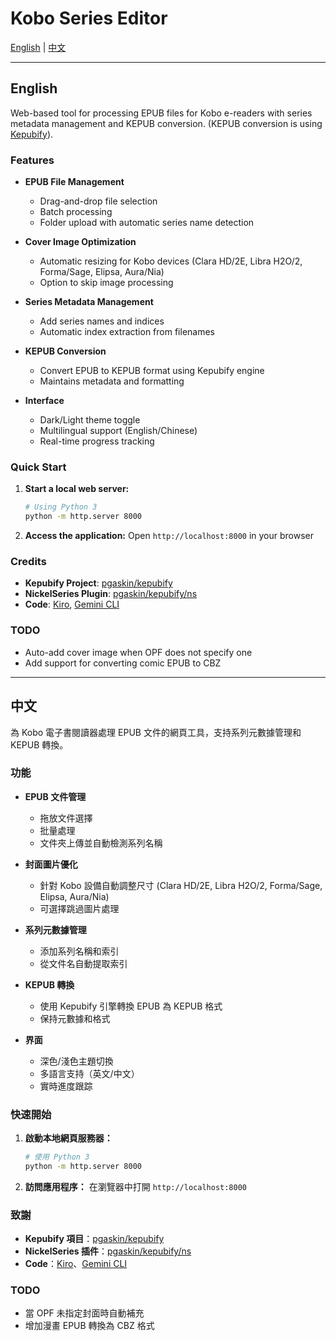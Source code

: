# Kobo Series Editor

[English](#english) | [中文](#中文)

---

## English

Web-based tool for processing EPUB files for Kobo e-readers with series metadata management and KEPUB conversion. (KEPUB conversion is using [Kepubify](https://github.com/pgaskin/kepubify/)).

### Features

- **EPUB File Management**
  - Drag-and-drop file selection
  - Batch processing
  - Folder upload with automatic series name detection

- **Cover Image Optimization**
  - Automatic resizing for Kobo devices (Clara HD/2E, Libra H2O/2, Forma/Sage, Elipsa, Aura/Nia)
  - Option to skip image processing

- **Series Metadata Management**
  - Add series names and indices
  - Automatic index extraction from filenames

- **KEPUB Conversion**
  - Convert EPUB to KEPUB format using Kepubify engine
  - Maintains metadata and formatting

- **Interface**
  - Dark/Light theme toggle
  - Multilingual support (English/Chinese)
  - Real-time progress tracking

### Quick Start

1. **Start a local web server:**
   ```bash
   # Using Python 3
   python -m http.server 8000
   ```

2. **Access the application:**
   Open `http://localhost:8000` in your browser

### Credits

- **Kepubify Project**: [pgaskin/kepubify](https://github.com/pgaskin/kepubify/)
- **NickelSeries Plugin**: [pgaskin/kepubify/ns](https://pgaskin.net/kepubify/ns/)
- **Code**: [Kiro](https://kiro.dev/), [Gemini CLI](https://github.com/google-gemini/gemini-cli)

### TODO

- Auto-add cover image when OPF does not specify one
- Add support for converting comic EPUB to CBZ

---

## 中文

為 Kobo 電子書閱讀器處理 EPUB 文件的網頁工具，支持系列元數據管理和 KEPUB 轉換。

### 功能

- **EPUB 文件管理**
  - 拖放文件選擇
  - 批量處理
  - 文件夾上傳並自動檢測系列名稱

- **封面圖片優化**
  - 針對 Kobo 設備自動調整尺寸 (Clara HD/2E, Libra H2O/2, Forma/Sage, Elipsa, Aura/Nia)
  - 可選擇跳過圖片處理

- **系列元數據管理**
  - 添加系列名稱和索引
  - 從文件名自動提取索引

- **KEPUB 轉換**
  - 使用 Kepubify 引擎轉換 EPUB 為 KEPUB 格式
  - 保持元數據和格式

- **界面**
  - 深色/淺色主題切換
  - 多語言支持（英文/中文）
  - 實時進度跟踪

### 快速開始

1. **啟動本地網頁服務器：**
   ```bash
   # 使用 Python 3
   python -m http.server 8000
   ```

2. **訪問應用程序：**
   在瀏覽器中打開 `http://localhost:8000`

### 致謝

- **Kepubify 項目**：[pgaskin/kepubify](https://github.com/pgaskin/kepubify/)
- **NickelSeries 插件**：[pgaskin/kepubify/ns](https://pgaskin.net/kepubify/ns/)
- **Code**：[Kiro](https://kiro.dev/)、[Gemini CLI](https://github.com/google-gemini/gemini-cli)

### TODO

- 當 OPF 未指定封面時自動補充
- 增加漫畫 EPUB 轉換為 CBZ 格式
